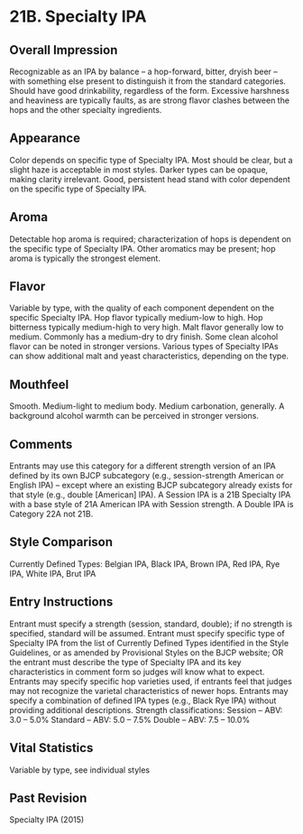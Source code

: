 # 21B. Specialty IPA

## Overall Impression

Recognizable as an IPA by balance – a hop-forward, bitter, dryish beer – with something else present to distinguish it from the standard categories. Should have good drinkability, regardless of the form. Excessive harshness and heaviness are typically faults, as are strong flavor clashes between the hops and the other specialty ingredients.

## Appearance

Color depends on specific type of Specialty IPA. Most should be clear, but a slight haze is acceptable in most styles. Darker types can be opaque, making clarity irrelevant. Good, persistent head stand with color dependent on the specific type of Specialty IPA.

## Aroma

Detectable hop aroma is required; characterization of hops is dependent on the specific type of Specialty IPA. Other aromatics may be present; hop aroma is typically the strongest element.

## Flavor

Variable by type, with the quality of each component dependent on the specific Specialty IPA. Hop flavor typically medium-low to high. Hop bitterness typically medium-high to very high. Malt flavor generally low to medium. Commonly has a medium-dry to dry finish. Some clean alcohol flavor can be noted in stronger versions. Various types of Specialty IPAs can show additional malt and yeast characteristics, depending on the type.

## Mouthfeel

Smooth. Medium-light to medium body. Medium carbonation, generally. A background alcohol warmth can be perceived in stronger versions.

## Comments

Entrants may use this category for a different strength version of an IPA defined by its own BJCP subcategory (e.g., session-strength American or English IPA) – except where an existing BJCP subcategory already exists for that style (e.g., double [American] IPA). A Session IPA is a 21B Specialty IPA with a base style of 21A American IPA with Session strength. A Double IPA is Category 22A not 21B.

## Style Comparison

Currently Defined Types: Belgian IPA, Black IPA, Brown IPA, Red IPA, Rye IPA, White IPA, Brut IPA

## Entry Instructions

Entrant must specify a strength (session, standard, double); if no strength is specified, standard will be assumed. Entrant must specify specific type of Specialty IPA from the list of Currently Defined Types identified in the Style Guidelines, or as amended by Provisional Styles on the BJCP website; OR the entrant must describe the type of Specialty IPA and its key characteristics in comment form so judges will know what to expect. Entrants may specify specific hop varieties used, if entrants feel that judges may not recognize the varietal characteristics of newer hops. Entrants may specify a combination of defined IPA types (e.g., Black Rye IPA) without providing additional descriptions. Strength classifications: Session – ABV: 3.0 – 5.0% Standard – ABV: 5.0 – 7.5% Double – ABV: 7.5 – 10.0%

## Vital Statistics

Variable by type, see individual styles

## Past Revision

Specialty IPA (2015)